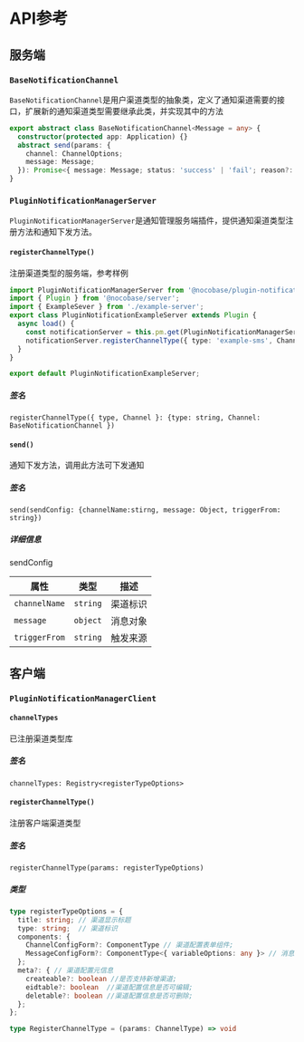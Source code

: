 # API参考

## 服务端

### `BaseNotificationChannel`

`BaseNotificationChannel`是用户渠道类型的抽象类，定义了通知渠道需要的接口，扩展新的通知渠道类型需要继承此类，并实现其中的方法

```ts
export abstract class BaseNotificationChannel<Message = any> {
  constructor(protected app: Application) {}
  abstract send(params: {
    channel: ChannelOptions;
    message: Message;
  }): Promise<{ message: Message; status: 'success' | 'fail'; reason?: string }>;
}
```

### `PluginNotificationManagerServer`

`PluginNotificationManagerServer`是通知管理服务端插件，提供通知渠道类型注册方法和通知下发方法。

#### `registerChannelType()`

注册渠道类型的服务端，参考样例

```ts
import PluginNotificationManagerServer from '@nocobase/plugin-notification-manager';
import { Plugin } from '@nocobase/server';
import { ExampleSever } from './example-server';
export class PluginNotificationExampleServer extends Plugin {
  async load() {
    const notificationServer = this.pm.get(PluginNotificationManagerServer) as PluginNotificationManagerServer;
    notificationServer.registerChannelType({ type: 'example-sms', Channel: ExampleSever });
  }
}

export default PluginNotificationExampleServer;
```

##### 签名

`registerChannelType({ type, Channel }: {type: string, Channel: BaseNotificationChannel })`

#### `send()`

通知下发方法，调用此方法可下发通知

##### 签名

`send(sendConfig: {channelName:stirng, message: Object, triggerFrom: string})`

##### 详细信息

sendConfig

| 属性         | 类型         |  描述       |
| ------------ | ------------ | --------- |
| `channelName`    | `string` | 渠道标识   |
| `message`   | `object`   | 消息对象      |
| `triggerFrom`     | `string`  | 触发来源 |

## 客户端

### `PluginNotificationManagerClient`

#### `channelTypes`

已注册渠道类型库

##### 签名

`channelTypes: Registry<registerTypeOptions>`

#### `registerChannelType()`

注册客户端渠道类型

##### 签名

`registerChannelType(params: registerTypeOptions)`

##### 类型

```ts
type registerTypeOptions = {
  title: string; // 渠道显示标题
  type: string;  // 渠道标识
  components: {
    ChannelConfigForm?: ComponentType // 渠道配置表单组件;
    MessageConfigForm?: ComponentType<{ variableOptions: any }> // 消息配置表单组件;
  };
  meta?: { // 渠道配置元信息
    createable?: boolean //是否支持新增渠道;
    eidtable?: boolean  //渠道配置信息是否可编辑;
    deletable?: boolean //渠道配置信息是否可删除;
  };
};

type RegisterChannelType = (params: ChannelType) => void
```
